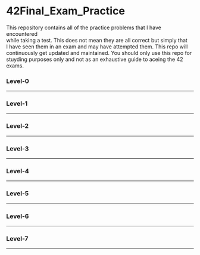 # 42Final_Exam_Practice  
This repository contains all of the practice problems that I have encountered  
while taking a test.  This does not mean they are all correct but simply that  
I have seen them in an exam and may have attempted them.  This repo will  
continuously get updated and maintained.  You should only use this repo for  
stuyding purposes only and not as an exhaustive guide to aceing the 42 exams.  

### Level-0
----------------------------------------------------------------------------  
### Level-1
----------------------------------------------------------------------------  
### Level-2
----------------------------------------------------------------------------  
### Level-3
----------------------------------------------------------------------------  
### Level-4
----------------------------------------------------------------------------  
### Level-5
----------------------------------------------------------------------------  
### Level-6
----------------------------------------------------------------------------
### Level-7
----------------------------------------------------------------------------
